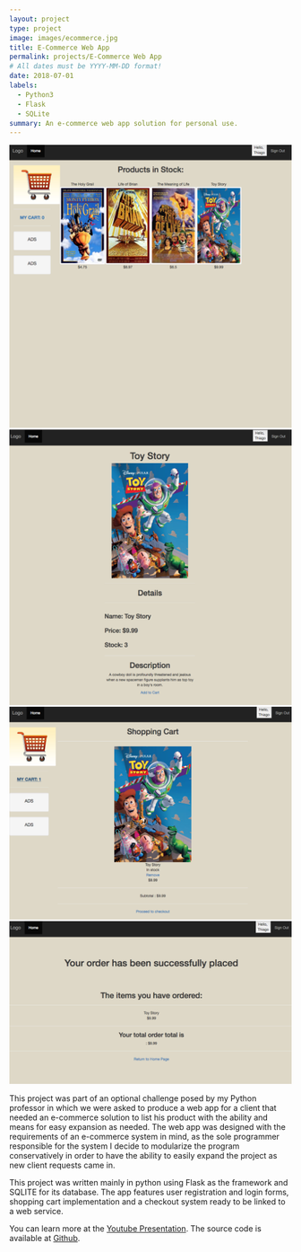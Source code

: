 ```yaml
---
layout: project
type: project
image: images/ecommerce.jpg
title: E-Commerce Web App
permalink: projects/E-Commerce Web App
# All dates must be YYYY-MM-DD format!
date: 2018-07-01
labels:
  - Python3
  - Flask
  - SQLite
summary: An e-commerce web app solution for personal use.
---
```


<div class="ui large rounded images">
  <img class="ui image" src="../images/store1.png">
  <img class="ui image" src="../images/store2.png">
  <img class="ui image" src="../images/store3.png">
  <img class="ui image" src="../images/store4.png">
</div>

This project was part of an optional challenge posed by my Python professor in which we were asked to produce a web app for a client that needed an e-commerce solution to list his product with the ability and means for easy expansion as needed. The web app was designed with the requirements of an e-commerce system in mind, as the sole programmer responsible for the system I decide to modularize the program conservatively in order to have the ability to easily expand the project as new client requests came in. 


This project was written mainly in python using Flask as the framework and SQLITE for its database. The app features user registration and login forms, shopping cart implementation and a checkout system ready to be linked to a web service.


You can learn more at the [Youtube Presentation](https://www.youtube.com/watch?v=IiX1-jgtu4s&t=162s).
The source code is available at [Github](https://github.com/ThiagoM728/e-commerceWebApp).




